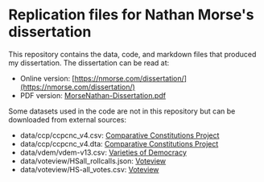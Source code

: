 # Replication files for Nathan Morse's dissertation

This repository contains the data, code, and markdown files that produced my dissertation. The dissertation can be read at:
- Online version: [https://nmorse.com/dissertation/](https://nmorse.com/dissertation/)
- PDF version: [MorseNathan-Dissertation.pdf](https://github.com/nathanamorse/diss/blob/main/MorseNathan-Dissertation.pdf)

Some datasets used in the code are not in this repository but can be downloaded from external sources:
- data/ccp/ccpcnc_v4.csv: [Comparative Constitutions Project](https://comparativeconstitutionsproject.org/download-data/)
- data/ccp/ccpcnc_v4.dta: [Comparative Constitutions Project](https://comparativeconstitutionsproject.org/download-data/)
- data/vdem/vdem-v13.csv: [Varieties of Democracy](https://v-dem.net/data/the-v-dem-dataset/)
- data/voteview/HSall_rollcalls.json: [Voteview](https://voteview.com/data)
- data/voteview/HS-all_votes.csv: [Voteview](https://voteview.com/data)
